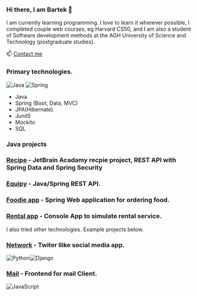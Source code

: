 ### Hi there, I am Bartek 👋

I am currently learning programming. I love to learn it wherever possible, I completed couple web courses, eg Harvard CS50, and I am also a student of Software development methods at the AGH University of Science and Technology (postgraduate studies).

📫 [Contact me](mailto:bmikler@protonmail.com)


### Primary technologies.

![Java](https://img.shields.io/badge/java-%23ED8B00.svg?style=for-the-badge&logo=java&logoColor=white)
![Spring](https://img.shields.io/badge/spring-%236DB33F.svg?style=for-the-badge&logo=spring&logoColor=white)

* Java
* Spring (Boot, Data, MVC)
* JPA(Hibernate)
* Junit5
* Mockito
* SQL

### Java projects

### [Recipe](https://github.com/bmikler/java-recipe) - JetBrain Acadamy recpie project, REST API with Spring Data and Spring Security
### [Equipy](https://github.com/bmikler/java-rest-api) - Java/Spring REST API.
### [Foodie app](https://github.com/bmikler/foodieapp) - Spring Web application for ordering food.
### [Rental app](https://github.com/bmikler/Rental) - Console App to simulate rental service.


I also tried other technologies. Example projects below.

### [Network](https://github.com/bmikler/Network) - Twiter llike social media app.
![Python](https://img.shields.io/badge/python-3670A0?style=for-the-badge&logo=python&logoColor=ffdd54)![Django](https://img.shields.io/badge/django-%23092E20.svg?style=for-the-badge&logo=django&logoColor=white) 

### [Mail](https://github.com/bmikler/Mail) - Frontend for mail Client.
![JavaScript](https://img.shields.io/badge/javascript-%23323330.svg?style=for-the-badge&logo=javascript&logoColor=%23F7DF1E) 






<!--
**bmikler/bmikler** is a ✨ _special_ ✨ repository because its `README.md` (this file) appears on your GitHub profile.

Here are some ideas to get you started:

- 🔭 I’m currently working on ...
- 🌱 I’m currently learning ...
- 👯 I’m looking to collaborate on ...
- 🤔 I’m looking for help with ...
- 💬 Ask me about ...
- 📫 How to reach me: ...
- 😄 Pronouns: ...
- ⚡ Fun fact: ...
-->
